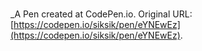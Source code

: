 # 
 _A Pen created at CodePen.io. Original URL: [https://codepen.io/siksik/pen/eYNEwEz](https://codepen.io/siksik/pen/eYNEwEz).

 